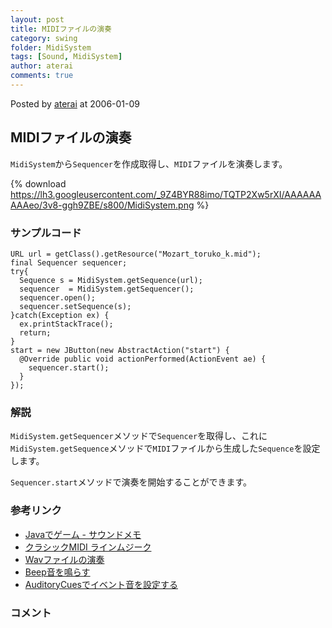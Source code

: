 ```yaml
---
layout: post
title: MIDIファイルの演奏
category: swing
folder: MidiSystem
tags: [Sound, MidiSystem]
author: aterai
comments: true
---
```


Posted by [aterai](http://terai.xrea.jp/aterai.html) at 2006-01-09

## MIDIファイルの演奏
`MidiSystem`から`Sequencer`を作成取得し、`MIDI`ファイルを演奏します。

{% download https://lh3.googleusercontent.com/_9Z4BYR88imo/TQTP2Xw5rXI/AAAAAAAAAeo/3v8-ggh9ZBE/s800/MidiSystem.png %}

### サンプルコード
<pre class="prettyprint"><code>URL url = getClass().getResource("Mozart_toruko_k.mid");
final Sequencer sequencer;
try{
  Sequence s = MidiSystem.getSequence(url);
  sequencer  = MidiSystem.getSequencer();
  sequencer.open();
  sequencer.setSequence(s);
}catch(Exception ex) {
  ex.printStackTrace();
  return;
}
start = new JButton(new AbstractAction("start") {
  @Override public void actionPerformed(ActionEvent ae) {
    sequencer.start();
  }
});
</code></pre>

### 解説
`MidiSystem.getSequencer`メソッドで`Sequencer`を取得し、これに`MidiSystem.getSequence`メソッドで`MIDI`ファイルから生成した`Sequence`を設定します。

`Sequencer.start`メソッドで演奏を開始することができます。

### 参考リンク
- [Javaでゲーム - サウンドメモ](http://muimi.com/j/game/sound/)
- [クラシックMIDI ラインムジーク](http://classic-midi.com/)
- [Wavファイルの演奏](http://terai.xrea.jp/Swing/Sound.html)
- [Beep音を鳴らす](http://terai.xrea.jp/Swing/Beep.html)
- [AuditoryCuesでイベント音を設定する](http://terai.xrea.jp/Swing/AuditoryCues.html)

<!-- dummy comment line for breaking list -->

### コメント
